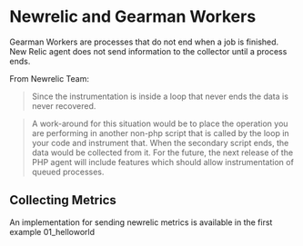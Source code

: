 Newrelic and Gearman Workers
=====

Gearman Workers are processes that do not end when a job is finished.
New Relic agent does not send information to the collector until a process ends. 

From Newrelic Team:
> Since the instrumentation is inside a loop that never ends the data is never recovered.

> A work-around for this situation would be to place the operation you are performing in another non-php script that is called by the loop in your code and instrument that. When the secondary script ends, the data would be collected from it.
> For the future, the next release of the PHP agent will include features which should allow instrumentation of queued processes.

Collecting Metrics
----------

An implementation for sending newrelic metrics is available in the first example 01_helloworld
